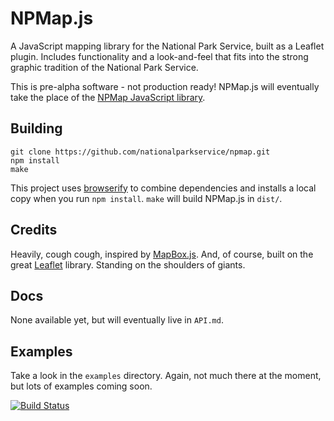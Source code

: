 # NPMap.js

A JavaScript mapping library for the National Park Service, built as a Leaflet plugin. Includes functionality and a look-and-feel that fits into the strong graphic tradition of the National Park Service.

This is pre-alpha software - not production ready! NPMap.js will eventually take the place of the [NPMap JavaScript library](https://github.com/nationalparkservice/npmap).

## Building

    git clone https://github.com/nationalparkservice/npmap.git
    npm install
    make

This project uses [browserify](https://github.com/substack/node-browserify) to combine dependencies and installs a local copy when you run `npm install`. `make` will build NPMap.js in `dist/`.

## Credits

Heavily, cough cough, inspired by [MapBox.js](https://github.com/mapbox/mapbox.js). And, of course, built on the great [Leaflet](https://github.com/Leaflet/Leaflet) library. Standing on the shoulders of giants.

## Docs

None available yet, but will eventually live in `API.md`.

## Examples

Take a look in the `examples` directory. Again, not much there at the moment, but lots of examples coming soon.

[![Build Status](https://travis-ci.org/nationalparkservice/npmap.js.png)](https://travis-ci.org/nationalparkservice/npmap.js)